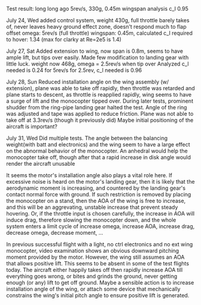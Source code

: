 
Test result:
  long long ago
  5rev/s, 330g, 0.45m wingspan
  analysis c_l 0.95

  July 24, Wed
  added control system, weight 430g, full throttle barely takes of, never leaves heavy ground effect zone,  doesn't respond much to flap offset
  omega: 5rev/s (full throttle)
  wingspan: 0.45m, calculated c_l required to hover: 1.34 (max for clarky at Re=2e5 is 1.4)

  July 27, Sat
  Added extension to wing, now span is 0.8m, seems to have ample lift, but tips over easily. Made few modification to landing gear with little luck. 
  weight now 468g, omega = 2.5rev/s when tip over
  Analyzed c_l needed is 0.24 for 5rev/s
  for 2.5rev, c_l needed is 0.96
 
  July 28, Sun
  Reduced installation angle on the wing assembly (w/ extension), plane was able to take off rapidly, then throttle was retarded and plane starts to descent, as throttle is reapplied rapidly, wing seems to have a surge of lift and the monocopter tipped over.
  During later tests, prominent shudder from the ring-pipe landing gear halted the test. Angle of the ring was adjusted and tape was applied to reduce friction. Plane was not able to take off at 3.3rev/s (though it previously did)
  Maybe initial positioning of the aircraft is important?

  July 31, Wed
  Did multiple tests. The angle between the balancing weight(with batt and electronics) and the wing seem to have a large effect on the abnormal behavior of the monocopter. An anhedral would help the monocopter take off, though after that a rapid increase in disk angle would render the aircraft unusable

  It seems the motor's installation angle also plays a vital role here. If excessive noise is heard on the motor's landing gear, then it is likely that the aerodynamic moment is increasing, and countered by the landing gear's contact normal force with ground. If such restriction is removed by placing the monocopter on a stand, then the AOA of the wing is free to increase, and this will be an aggrevating, unstable increase that prevent steady hovering. Or, if the throttle input is chosen carefully, the increase in AOA will induce drag, therefore slowing the monocopter down, and the whole system enters a limit cycle of increase omega, increase AOA, increase drag, decrease omega, decrease moment, ...

  In previous successful flight with a light, no ctrl electronics and no ext wing monocopter, video examination shows an obvious downward pitching moment provided by the motor. However, the wing still assumes an AOA that allows positive lift. This seems to be absent in some of the test flights today. The aircraft either happily takes off then rapidly increase AOA till everything goes wrong, or bites and grinds the ground, never getting enough (or any) lift to get off ground. Maybe a sensible action is to increase installation angle of the wing, or attach some device that mechanically constrains the wing's initial pitch angle to ensure positive lift is generated. 

